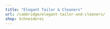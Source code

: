 ```yaml
---
title: "Elegant Tailor & Cleaners"
url: /cambridge/elegant-tailor-und-cleaners/
shop: Schneiderei
---
```


